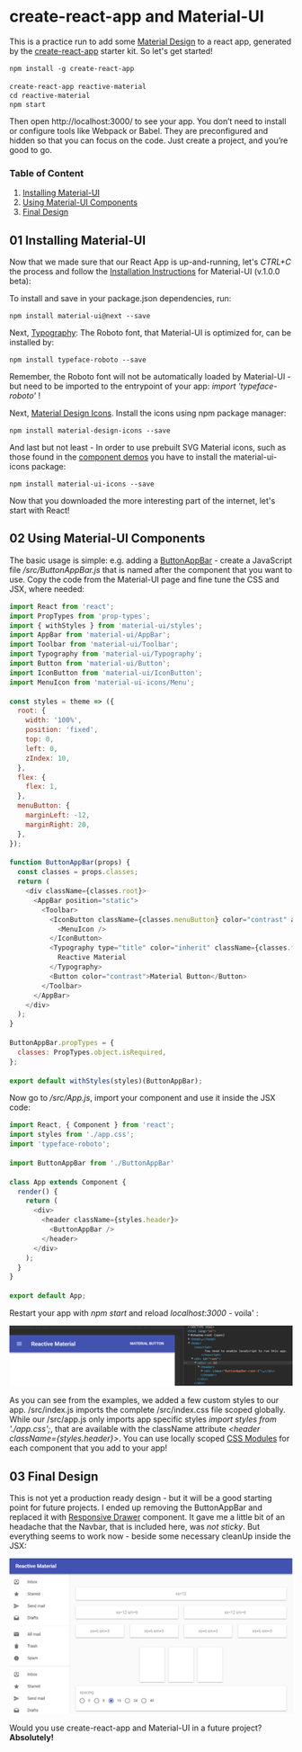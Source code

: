 # create-react-app and Material-UI

This is a practice run to add some [Material Design](https://material.io) to a react app, generated by the [create-react-app](https://github.com/facebookincubator/create-react-app) starter kit. So let's get started!


```
npm install -g create-react-app

create-react-app reactive-material
cd reactive-material
npm start
```


Then open http://localhost:3000/ to see your app. You don’t need to install or configure tools like Webpack or Babel.
They are preconfigured and hidden so that you can focus on the code. Just create a project, and you’re good to go.




### Table of Content

01. [Installing Material-UI](#01-installing-material-ui)
02. [Using Material-UI Components](#02-using-material-ui-components)
03. [Final Design](#03-final-design)


## 01 Installing Material-UI

Now that we made sure that our React App is up-and-running, let's *CTRL+C* the process and follow the [Installation Instructions](https://material-ui-1dab0.firebaseapp.com/getting-started/installation/) for Material-UI (v.1.0.0 beta):


To install and save in your package.json dependencies, run:


```
npm install material-ui@next --save
```


Next, [Typography](https://material-ui-1dab0.firebaseapp.com/style/typography/#general): The Roboto font, that Material-UI is optimized for, can be installed by:


```
npm install typeface-roboto --save
```


Remember, the Roboto font will not be automatically loaded by Material-UI - but need to be imported to the entrypoint of your app: *import 'typeface-roboto'* !


Next, [Material Design Icons](http://google.github.io/material-design-icons/#icon-font-for-the-web). Install the icons using npm package manager:


```
npm install material-design-icons --save
```


And last but not least - In order to use prebuilt SVG Material icons, such as those found in the [component demos](https://material-ui-1dab0.firebaseapp.com/component-demos) you have to install the material-ui-icons package:


```
npm install material-ui-icons --save
```

Now that you downloaded the more interesting part of the internet, let's start with React!



## 02 Using Material-UI Components

The basic usage is simple: e.g. adding a [ButtonAppBar](https://material-ui-1dab0.firebaseapp.com/demos/app-bar/#app-bar-with-buttons) - create a JavaScript file */src/ButtonAppBar.js* that is named after the component that you want to use. Copy the code from the Material-UI page and fine tune the CSS and JSX, where needed:


```js
import React from 'react';
import PropTypes from 'prop-types';
import { withStyles } from 'material-ui/styles';
import AppBar from 'material-ui/AppBar';
import Toolbar from 'material-ui/Toolbar';
import Typography from 'material-ui/Typography';
import Button from 'material-ui/Button';
import IconButton from 'material-ui/IconButton';
import MenuIcon from 'material-ui-icons/Menu';

const styles = theme => ({
  root: {
    width: '100%',
    position: 'fixed',
    top: 0,
    left: 0,
    zIndex: 10,
  },
  flex: {
    flex: 1,
  },
  menuButton: {
    marginLeft: -12,
    marginRight: 20,
  },
});

function ButtonAppBar(props) {
  const classes = props.classes;
  return (
    <div className={classes.root}>
      <AppBar position="static">
        <Toolbar>
          <IconButton className={classes.menuButton} color="contrast" aria-label="Menu">
            <MenuIcon />
          </IconButton>
          <Typography type="title" color="inherit" className={classes.flex}>
            Reactive Material
          </Typography>
          <Button color="contrast">Material Button</Button>
        </Toolbar>
      </AppBar>
    </div>
  );
}

ButtonAppBar.propTypes = {
  classes: PropTypes.object.isRequired,
};

export default withStyles(styles)(ButtonAppBar);
```


Now go to */src/App.js*, import your component and use it inside the JSX code:


```js
import React, { Component } from 'react';
import styles from './app.css';
import 'typeface-roboto';

import ButtonAppBar from './ButtonAppBar'

class App extends Component {
  render() {
    return (
      <div>
        <header className={styles.header}>
          <ButtonAppBar />
        </header>
      </div>
    );
  }
}

export default App;
```


Restart your app with *npm start* and reload *localhost:3000* - voila' :


![](./01_mui.png)




As you can see from the examples, we added a few custom styles to our app. /src/index.js imports the complete /src/index.css file scoped globally. While our /src/app.js only imports app specific styles *import styles from './app.css';*, that are available with the className attribute *\<header className={styles.header}\>*. You can use locally scoped [CSS Modules](https://github.com/css-modules/css-modules) for each component that you add to your app!



## 03 Final Design

This is not yet a production ready design - but it will be a good starting point for future projects. I ended up removing the ButtonAppBar and replaced it with [Responsive Drawer](https://material-ui-1dab0.firebaseapp.com/demos/drawers/#responsive-drawer) component. It gave me a little bit of an headache that the Navbar, that is included here, was *not sticky*. But everything seems to work now - beside some necessary cleanUp inside the JSX:


![](./02_mui.png)




Would you use create-react-app and Material-UI in a future project? **Absolutely!**
